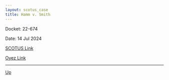```yaml
---
layout: scotus_case
title: Hamm v. Smith
---
```


Docket: 22-674

Date: 14 Jul 2024

[SCOTUS Link](https://www.supremecourt.gov/opinions/23pdf/602us1r37_7khn.pdf)

[Oyez Link](https://www.oyez.org/cases/2024/22-674)

---

[Up](./README.md)
